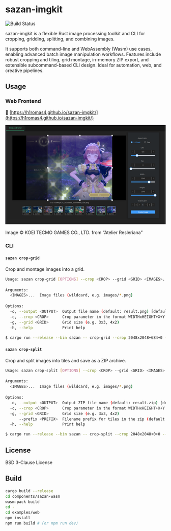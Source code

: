# sazan-imgkit

![Build Status](https://github.com/h1romas4/sazan-imgkit/actions/workflows/build.yml/badge.svg)

sazan-imgkit is a flexible Rust image processing toolkit and CLI for cropping, gridding, splitting, and combining images.

It supports both command-line and WebAssembly (Wasm) use cases, enabling advanced batch image manipulation workflows. Features include robust cropping and tiling, grid montage, in-memory ZIP export, and extensible subcommand-based CLI design. Ideal for automation, web, and creative pipelines.

## Usage

### Web Frontend

🔗 [https://h1romas4.github.io/sazan-imgkit/](https://h1romas4.github.io/sazan-imgkit/)

![alt text](assets/images/sazan-imgkit-frontend.png)

Image © KOEI TECMO GAMES CO., LTD. from “Atelier Resleriana”

### CLI

#### `sazan crop-grid`

Crop and montage images into a grid.

```bash
Usage: sazan crop-grid [OPTIONS] --crop <CROP> --grid <GRID> <IMAGES>...

Arguments:
  <IMAGES>...  Image files (wildcard, e.g. images/*.png)

Options:
  -o, --output <OUTPUT>  Output file name (default: result.png) [default: result.png]
  -c, --crop <CROP>      Crop parameter in the format WIDTHxHEIGHT+X+Y (e.g. 1265x1265+1422+366). WIDTH and HEIGHT specify the crop size, X and Y specify the top-left offset in the source image
  -g, --grid <GRID>      Grid size (e.g. 3x3, 4x2)
  -h, --help             Print help
```

```bash
$ cargo run --release --bin sazan -- crop-grid --crop 2048x2048+684+0 --grid 3x3 tests/souryoku_20250504/pose/*.png -o test.png
```

#### `sazan crop-split`

Crop and split images into tiles and save as a ZIP archive.

```bash
Usage: sazan crop-split [OPTIONS] --crop <CROP> --grid <GRID> <IMAGES>...

Arguments:
  <IMAGES>...  Image files (wildcard, e.g. images/*.png)

Options:
  -o, --output <OUTPUT>  Output ZIP file name (default: result.zip) [default: result.zip]
  -c, --crop <CROP>      Crop parameter in the format WIDTHxHEIGHT+X+Y (e.g. 256x256+0+0) WIDTH and HEIGHT specify the crop size, X and Y specify the top-left offset in the source image
  -g, --grid <GRID>      Grid size (e.g. 3x3, 4x2)
      --prefix <PREFIX>  Filename prefix for tiles in the zip (default: tile) [default: tile]
  -h, --help             Print help
```

```bash
$ cargo run --release --bin sazan -- crop-split --crop 2048x2048+0+0 --grid 3x3 test.png -o result.zip
```

## License

BSD 3-Clause License

## Build

```bash
cargo build --release
cd components/sazan-wasm
wasm-pack build
cd -
cd examples/web
npm install
npm run build # (or npm run dev)
```
